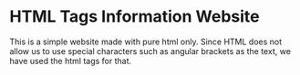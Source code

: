 # HTML Tags Information Website

This is a simple website made with pure html only. Since HTML does not allow us to use special characters such as angular brackets as the text, we have used the html tags for that.
